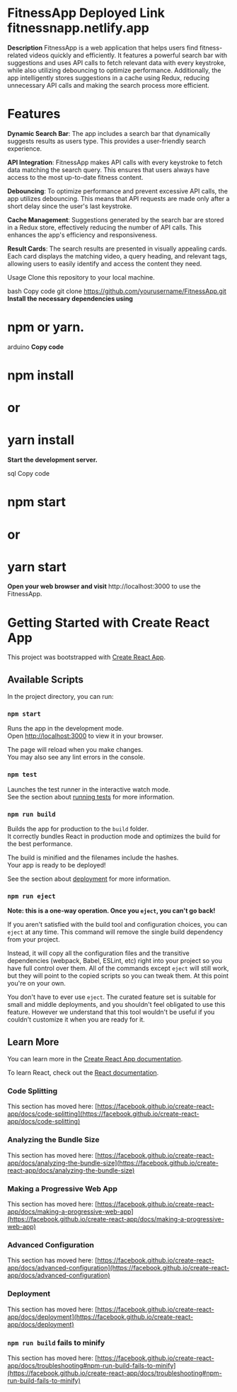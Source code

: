 # FitnessApp   **Deployed Link**     fitnessnapp.netlify.app
**Description**
FitnessApp is a web application that helps users find fitness-related videos quickly and efficiently. It features a powerful search bar with suggestions and uses API calls to fetch relevant data with every keystroke, while also utilizing debouncing to optimize performance. Additionally, the app intelligently stores suggestions in a cache using Redux, reducing unnecessary API calls and making the search process more efficient.

# Features
**Dynamic Search Bar**: The app includes a search bar that dynamically suggests results as users type. This provides a user-friendly search experience.

**API Integration**: FitnessApp makes API calls with every keystroke to fetch data matching the search query. This ensures that users always have access to the most up-to-date fitness content.

**Debouncing**: To optimize performance and prevent excessive API calls, the app utilizes debouncing. This means that API requests are made only after a short delay since the user's last keystroke.

**Cache Management**: Suggestions generated by the search bar are stored in a Redux store, effectively reducing the number of API calls. This enhances the app's efficiency and responsiveness.

**Result Cards**: The search results are presented in visually appealing cards. Each card displays the matching video, a query heading, and relevant tags, allowing users to easily identify and access the content they need.

Usage
Clone this repository to your local machine.

bash
Copy code
git clone https://github.com/yourusername/FitnessApp.git
**Install the necessary dependencies using**

# npm or yarn.

arduino
**Copy code**

# npm install
# or
# yarn install

**Start the development server.**

sql
Copy code
# npm start
# or
# yarn start

**Open your web browser and visit**  http://localhost:3000 to use the FitnessApp.

# Getting Started with Create React App

This project was bootstrapped with [Create React App](https://github.com/facebook/create-react-app).

## Available Scripts

In the project directory, you can run:

### `npm start`

Runs the app in the development mode.\
Open [http://localhost:3000](http://localhost:3000) to view it in your browser.

The page will reload when you make changes.\
You may also see any lint errors in the console.

### `npm test`

Launches the test runner in the interactive watch mode.\
See the section about [running tests](https://facebook.github.io/create-react-app/docs/running-tests) for more information.

### `npm run build`

Builds the app for production to the `build` folder.\
It correctly bundles React in production mode and optimizes the build for the best performance.

The build is minified and the filenames include the hashes.\
Your app is ready to be deployed!

See the section about [deployment](https://facebook.github.io/create-react-app/docs/deployment) for more information.

### `npm run eject`

**Note: this is a one-way operation. Once you `eject`, you can't go back!**

If you aren't satisfied with the build tool and configuration choices, you can `eject` at any time. This command will remove the single build dependency from your project.

Instead, it will copy all the configuration files and the transitive dependencies (webpack, Babel, ESLint, etc) right into your project so you have full control over them. All of the commands except `eject` will still work, but they will point to the copied scripts so you can tweak them. At this point you're on your own.

You don't have to ever use `eject`. The curated feature set is suitable for small and middle deployments, and you shouldn't feel obligated to use this feature. However we understand that this tool wouldn't be useful if you couldn't customize it when you are ready for it.

## Learn More

You can learn more in the [Create React App documentation](https://facebook.github.io/create-react-app/docs/getting-started).

To learn React, check out the [React documentation](https://reactjs.org/).

### Code Splitting

This section has moved here: [https://facebook.github.io/create-react-app/docs/code-splitting](https://facebook.github.io/create-react-app/docs/code-splitting)

### Analyzing the Bundle Size

This section has moved here: [https://facebook.github.io/create-react-app/docs/analyzing-the-bundle-size](https://facebook.github.io/create-react-app/docs/analyzing-the-bundle-size)

### Making a Progressive Web App

This section has moved here: [https://facebook.github.io/create-react-app/docs/making-a-progressive-web-app](https://facebook.github.io/create-react-app/docs/making-a-progressive-web-app)

### Advanced Configuration

This section has moved here: [https://facebook.github.io/create-react-app/docs/advanced-configuration](https://facebook.github.io/create-react-app/docs/advanced-configuration)

### Deployment

This section has moved here: [https://facebook.github.io/create-react-app/docs/deployment](https://facebook.github.io/create-react-app/docs/deployment)

### `npm run build` fails to minify

This section has moved here: [https://facebook.github.io/create-react-app/docs/troubleshooting#npm-run-build-fails-to-minify](https://facebook.github.io/create-react-app/docs/troubleshooting#npm-run-build-fails-to-minify)
